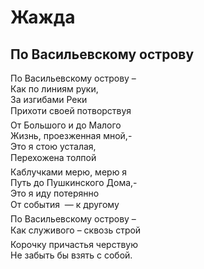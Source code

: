 # Жажда

## По Васильевскому острову  

По Васильевскому острову &#8211;  
Как по&nbsp;линиям руки,  
За изгибами Реки  
Прихоти своей потворствуя&#133;  
От Большого и&nbsp;до Малого  
Жизнь, проезженная мной,-  
Это я&nbsp;стою усталая,  
Перехожена толпой&#133;  
Каблучками мерю, мерю я  
Путь до&nbsp;Пушкинского Дома,-  
Это я&nbsp;иду потерянно  
От события &nbsp;&mdash; к&nbsp;другому&#133;  
По Васильевскому острову &#8211;  
Как  служивого &#8211; сквозь строй&#133;  
Корочку причастья черствую  
Не забыть&nbsp;бы взять с&nbsp;собой.  